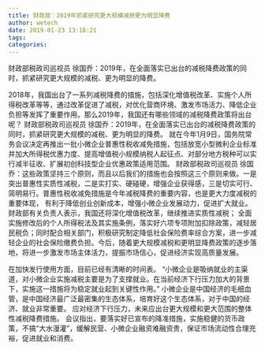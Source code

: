 ```yaml
---
title: 财政部：2019年抓紧研究更大规模减税更为明显降费
author: wetech
date: 2019-01-23 13:18:21
tags: 
categories: 
---
```

财政部税政司巡视员 徐国乔：2019年，在全面落实已出台的减税降费政策的同时，抓紧研究更大规模的减税、更为明显的降费。
<!-- more -->
2018年，我国出台了一系列减税降费的措施，包括深化增值税改革、实施个人所得税改革等等，通过改革促进了减税，对优化营商环境、激发市场活力、降低企业负担等发挥了重要作用。那么2019年，我国还有哪些领域的减税降费政策将出台呢？
财政部税政司巡视员 徐国乔：2019年，在全面落实已出台的减税降费政策的同时，抓紧研究更大规模的减税、更为明显的降费。
就在今年1月9日，国务院常务会议决定再推出一批小微企业普惠性税收减免措施，包括放宽小型微利企业标准并加大所得税优惠力度、提高增值税小规模纳税人起征点、对部分地方税种可以实行减半征收、扩展初创科技型企业优惠政策适用范围。
财政部税政司巡视员 徐国乔：这些政策坚持三个原则，而且以后我们的措施也会按照这三个原则来做。一是突出普惠性实质性减税，二是实打实、硬碰硬，增强企业获得感，三是切实可行、简明易行。普惠性税收减免措施是今年减税降费的重要内容，也是更大力度减税的重要体现， 有利于降低创业创新成本，增强小微企业发展动力，促进扩大就业。
财政部有关负责人表示，我国还将深化增值税改革，继续推进实质性减税； 全面实施修改后的个人所得税法及其实施条例，落实好六项专项附加扣除政策，减轻居民税负；同时配合相关部门，积极研究制定降低社会保险费率综合方案，进一步减轻企业的社会保险缴费负担。今后，随着更大规模减税和更明显降费政策的逐步落地，将进一步激发市场主体活力，提振市场信心，促进经济实现高质量发展。
 
 
在加快发行使用方面，目前已经有清晰的时间表。
“小微企业是吸纳就业的主渠道，对小微企业实施减税主要是为了支撑就业。在当前经济下行压力加大的背景下，实施这一措施将为稳定就业起到关键性作用。”
小微企业是中国经济的毛细血管，是中国经济最广泛最密集的生态体系，培育好这个生态体系，对于中国的经济、就业非常重要。
应对经济下行压力，未来应出台更大规模和更大范围的整体性减税降费措施。
会议指出，要落实好已宣布的降准措施，实施稳健的货币政策，不搞“大水漫灌”，缓解民营、小微企业融资难融资贵，保证市场流动性合理充裕，促进就业和消费。
